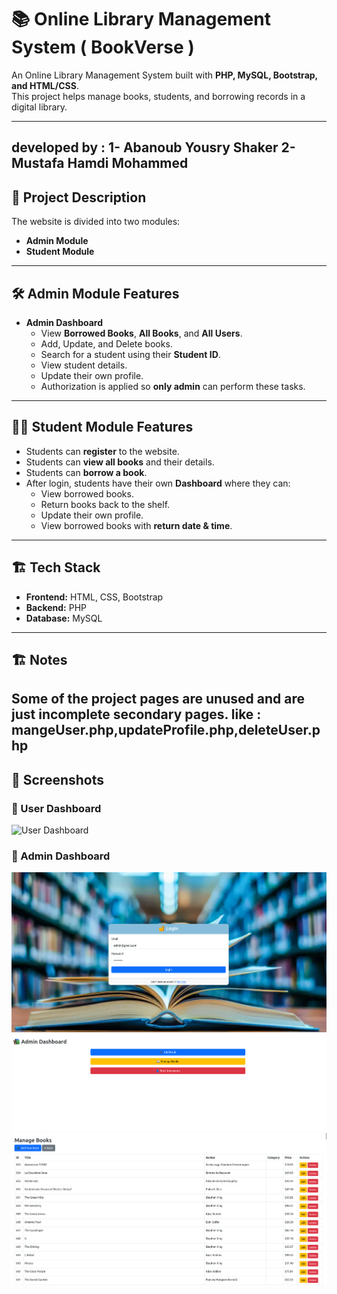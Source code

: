 # 📚 Online Library Management System ( BookVerse )

An Online Library Management System built with **PHP, MySQL, Bootstrap, and HTML/CSS**.  
This project helps manage books, students, and borrowing records in a digital library.  

---
developed by : 
1- Abanoub Yousry Shaker
2- Mustafa Hamdi Mohammed 
---

## 🚀 Project Description
The website is divided into two modules:
- **Admin Module**
- **Student Module**

---

## 🛠️ Admin Module Features
- **Admin Dashboard**
  - View **Borrowed Books**, **All Books**, and **All Users**.
  - Add, Update, and Delete books.
  - Search for a student using their **Student ID**.
  - View student details.
  - Update their own profile.
  - Authorization is applied so **only admin** can perform these tasks.

---

## 👨‍🎓 Student Module Features
- Students can **register** to the website.
- Students can **view all books** and their details.
- Students can **borrow a book**.
- After login, students have their own **Dashboard** where they can:
  - View borrowed books.
  - Return books back to the shelf.
  - Update their own profile.
  - View borrowed books with **return date & time**.

---

## 🏗️ Tech Stack
- **Frontend:** HTML, CSS, Bootstrap  
- **Backend:** PHP  
- **Database:** MySQL  

---

## 🏗️ Notes
Some of the project pages are unused and are just incomplete secondary pages.
like : mangeUser.php,updateProfile.php,deleteUser.php
---

## 📸 Screenshots

### 🔹 User Dashboard
![User Dashboard](screenshots/user.png)

### 🔹 Admin Dashboard
![Login](screenshots/login.png)
![Admin Dashboard](screenshots/adminDash.png)
![Admin manageBooks](screenshots/managebook.png)


